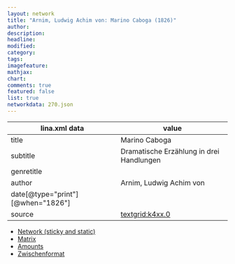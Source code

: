 ```yaml
---
layout: network
title: "Arnim, Ludwig Achim von: Marino Caboga (1826)"
author:
description:
headline:
modified:
category:
tags:
imagefeature: 
mathjax: 
chart: 
comments: true
featured: false
list: true
networkdata: 270.json
---
```

lina.xml data  | value
------------- | -------------
title|Marino Caboga
subtitle|Dramatische Erzählung in drei Handlungen
genretitle|
author|Arnim, Ludwig Achim von
date[@type="print"][@when="1826"]|
source|[textgrid:k4xx.0](https://textgridlab.org/1.0/tgcrud-public/rest/textgrid:k4xx.0/data)



* [Network (sticky and static)](/network270)
* [Matrix](/matrix270)
* [Amounts](/amounts270)
* [Zwischenformat](/lina270 )
